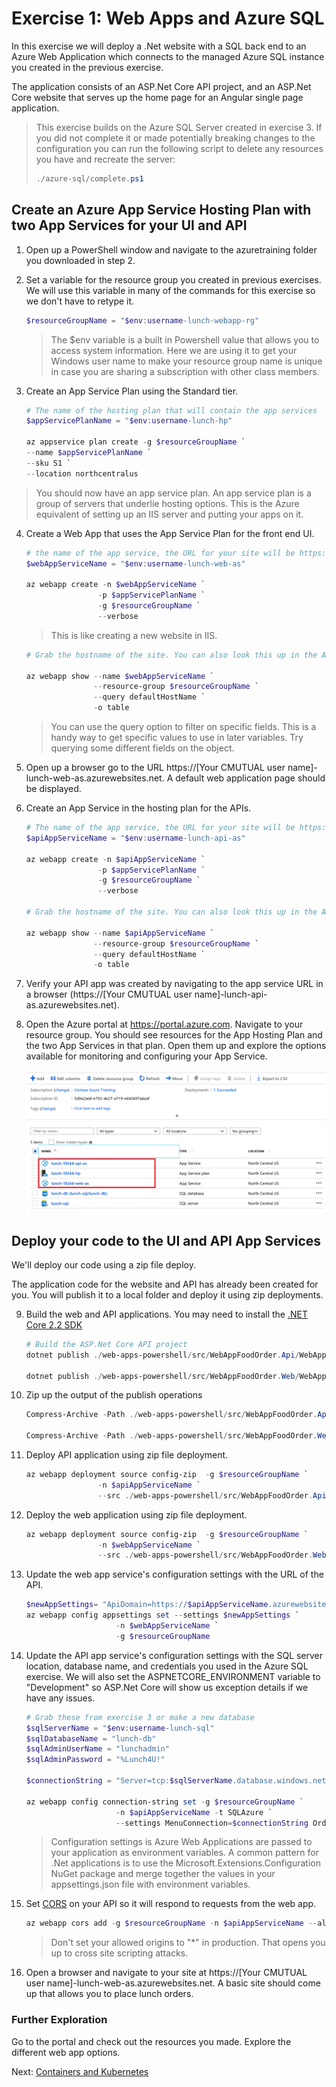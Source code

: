 # Exercise 1: Web Apps and Azure SQL

In this exercise we will deploy a .Net website with a SQL back end to an Azure Web Application which connects to the managed Azure SQL instance you created in the previous exercise.

The application consists of an ASP.Net Core API project, and an ASP.Net Core website that serves up the home page for an Angular single page application.

> This exercise builds on the Azure SQL Server created in exercise 3. If you did not complete it or made potentially breaking changes to the configuration you can run the following script to delete any resources you have and recreate the server:
> ```powershell
> ./azure-sql/complete.ps1
> ```

## Create an Azure App Service Hosting Plan with two App Services for your UI and API

1. Open up a PowerShell window and navigate to the azuretraining folder you downloaded in step 2.

2. Set a variable for the resource group you created in previous exercises. We will use this variable in many of the commands for this exercise so we don't have to retype it.

    ```powershell
    $resourceGroupName = "$env:username-lunch-webapp-rg"
    ```

    > The $env variable is a built in Powershell value that allows you to access system information. Here we are using it to get your Windows user name to make your resource group name is unique in case you are sharing a subscription with other class members.

3. Create an App Service Plan using the Standard tier.

    ```powershell
    # The name of the hosting plan that will contain the app services
    $appServicePlanName = "$env:username-lunch-hp"

    az appservice plan create -g $resourceGroupName `
    --name $appServicePlanName `
    --sku S1 `
    --location northcentralus 
    ```

> You should now have an app service plan. An app service plan is a group of servers that underlie hosting options. This is the Azure equivalent of setting up an IIS server and putting your apps on it.

4. Create a Web App that uses the App Service Plan for the front end UI.

    ```powershell
    # the name of the app service, the URL for your site will be https://[app servicename].azurewebsites.net
    $webAppServiceName = "$env:username-lunch-web-as"

    az webapp create -n $webAppServiceName `
                    -p $appServicePlanName `
                    -g $resourceGroupName `
                    --verbose
    ```

    > This is like creating a new website in IIS.

    ```powershell
    # Grab the hostname of the site. You can also look this up in the Azure portal.

    az webapp show --name $webAppServiceName `
                   --resource-group $resourceGroupName `
                   --query defaultHostName `
                   -o table
    ```

    > You can use the query option to filter on specific fields. This is a handy way to get specific values to use in later variables. Try querying some different fields on the object.

5. Open up a browser go to the URL https://[Your CMUTUAL user name]-lunch-web-as.azurewebsites.net.  A default web application page should be displayed.

6. Create an App Service in the hosting plan for the APIs.

    ```powershell
    # The name of the app service, the URL for your site will be https://[app servicename].azurewebsites.net
    $apiAppServiceName = "$env:username-lunch-api-as"

    az webapp create -n $apiAppServiceName `
                    -p $appServicePlanName `
                    -g $resourceGroupName `
                    --verbose

    # Grab the hostname of the site. You can also look this up in the Azure portal.

    az webapp show --name $apiAppServiceName `
                   --resource-group $resourceGroupName `
                   --query defaultHostName `
                   -o table
    ```

7. Verify your API app was created by navigating to the app service URL in a browser (https://[Your CMUTUAL user name]-lunch-api-as.azurewebsites.net).

8. Open the Azure portal at https://portal.azure.com.  Navigate to your resource group.  You should see resources for the App Hosting Plan and the two App Services in that plan.  Open them up and explore the options available for monitoring and configuring your App Service.

    ![Web App Resources](images/web-apps-resource-group.png)

## Deploy your code to the UI and API App Services

We'll deploy our code using a zip file deploy.

The application code for the website and API has already been created for you. You will publish it to a local folder and deploy it using zip deployments.

9. Build the web and API applications. You may need to install the [.NET Core 2.2 SDK](https://dotnet.microsoft.com/download/visual-studio-sdks)

    ```powershell
    # Build the ASP.Net Core API project
    dotnet publish ./web-apps-powershell/src/WebAppFoodOrder.Api/WebAppFoodOrder.Api.csproj -o ./publish/webapi

    dotnet publish ./web-apps-powershell/src/WebAppFoodOrder.Web/WebAppFoodOrder.Web.csproj -o ./publish/webapp
    ```

10. Zip up the output of the publish operations

    ```powershell
    Compress-Archive -Path ./web-apps-powershell/src/WebAppFoodOrder.Api/publish/webapi/* -DestinationPath ./web-apps-powershell/src/WebAppFoodOrder.Api/publish/webappapi.zip -Force

    Compress-Archive -Path ./web-apps-powershell/src/WebAppFoodOrder.Web/publish/webapp/* -DestinationPath ./web-apps-powershell/src/WebAppFoodOrder.Web/publish/webappweb.zip -Force
    ```

11. Deploy API application using zip file deployment.

    ```powershell
    az webapp deployment source config-zip  -g $resourceGroupName `
                    -n $apiAppServiceName `
                    --src ./web-apps-powershell/src/WebAppFoodOrder.Api/publish/webappapi.zip
    ```

12. Deploy the web application using zip file deployment.

    ```powershell
    az webapp deployment source config-zip  -g $resourceGroupName `
                    -n $webAppServiceName `
                    --src ./web-apps-powershell/src/WebAppFoodOrder.Web/publish/webappweb.zip
    ```

13. Update the web app service's configuration settings with the URL of the API.

    ```powershell
    $newAppSettings= "ApiDomain=https://$apiAppServiceName.azurewebsites.net"
    az webapp config appsettings set --settings $newAppSettings `
                        -n $webAppServiceName `
                        -g $resourceGroupName

    ```

14. Update the API app service's configuration settings with the SQL server location, database name, and credentials you used in the Azure SQL exercise. We will also set the ASPNETCORE_ENVIRONMENT variable to "Development" so ASP.Net Core will show us exception details if we have any issues.

    ```powershell
    # Grab these from exercise 3 or make a new database
    $sqlServerName = "$env:username-lunch-sql"
    $sqlDatabaseName = "lunch-db"
    $sqlAdminUserName = "lunchadmin"
    $sqlAdminPassword = "%Lunch4U!"

    $connectionString = "Server=tcp:$sqlServerName.database.windows.net,1433;Initial Catalog=$sqlDatabaseName;Persist Security Info=False;User ID=$sqlAdminUserName;Password=$sqlAdminPassword;MultipleActiveResultSets=False;Encrypt=True;TrustServerCertificate=False;Connection Timeout=30;"

    az webapp config connection-string set -g $resourceGroupName `
                        -n $apiAppServiceName -t SQLAzure `
                        --settings MenuConnection=$connectionString OrderConnection=$connectionString
    ```
    > Configuration settings is Azure Web Applications are passed to your application as environment variables.  A common pattern for .Net applications is to use the Microsoft.Extensions.Configuration NuGet package and merge together the values in your appsettings.json file with environment variables.

15. Set [CORS](https://docs.microsoft.com/en-us/rest/api/storageservices/cross-origin-resource-sharing--cors--support-for-the-azure-storage-services) on your API so it will respond to requests from the web app. 

    ```powershell
    az webapp cors add -g $resourceGroupName -n $apiAppServiceName --allowed-origins '*'
    ```

    > Don't set your allowed origins to "*" in production. That opens you up to cross site scripting attacks.

16. Open a browser and navigate to your site at https://[Your CMUTUAL user name]-lunch-web-as.azurewebsites.net.  A basic site should come up that allows you to place lunch orders.

### Further Exploration
Go to the portal and check out the resources you made. Explore the different web app options.

Next: [Containers and Kubernetes](05-containers-kubernetes.md)
